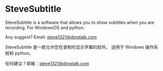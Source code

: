 # SteveSubtitle
SteveSubtitle is a software that allows you to show subtitles when you are recording. For WindowsOS and python.

Any suggest? Email: steve1321@dingtalk.com


SteveSubtitle 是一款允许您在录制时显示字幕的软件。 适用于 Windows 操作系统和 python。

任何建议？邮箱：steve1321@dingtalk.com
